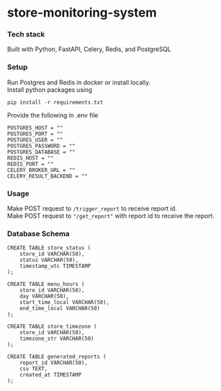 # store-monitoring-system

### Tech stack
Built with Python, FastAPI, Celery, Redis, and PostgreSQL

### Setup
Run Postgres and Redis in docker or install locally. <br/>
Install python packages using 
```
pip install -r requirements.txt
```
Provide the following in .env file
```
POSTGRES_HOST = ""
POSTGRES_PORT = ""
POSTGRES_USER = ""
POSTGRES_PASSWORD = ""
POSTGRES_DATABASE = ""
REDIS_HOST = ""
REDIS_PORT = ""
CELERY_BROKER_URL = ""
CELERY_RESULT_BACKEND = ""
```

### Usage
Make POST request to `/trigger_report` to receive report id. <br/>
Make POST request to `"/get_report"` with report id to receive the report.

### Database Schema
```
CREATE TABLE store_status (
    store_id VARCHAR(50),
    status VARCHAR(50),
    timestamp_utc TIMESTAMP
);

CREATE TABLE menu_hours (
    store_id VARCHAR(50),
    day VARCHAR(50),
    start_time_local VARCHAR(50),
    end_time_local VARCHAR(50)
);

CREATE TABLE store_timezone (
    store_id VARCHAR(50),
    timezone_str VARCHAR(50)
);

CREATE TABLE generated_reports (
    report_id VARCHAR(50),
    csv TEXT,
    created_at TIMESTAMP
);
```
